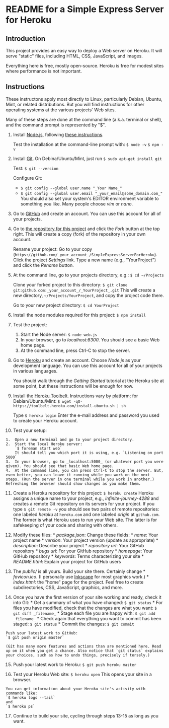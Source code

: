 # README for a Simple Express Server for Heroku

## Introduction

This project provides an easy way to deploy a Web server on Heroku. It will serve "static" files, including HTML, CSS, JavaScript, and images.

Everything here is free, mostly open-source. Heroku is free for modest sites where performance is not important.

## Instructions

These instructons apply most directly to Linux, particularly Debian, Ubuntu, Mint, or related distributions. But you will find instructions for other operating systems at the various projects' Web sites.

Many of these steps are done at the command line (a.k.a. terminal or shell), and the command prompt is represented by "$".

1.  Install [Node.js](http://nodejs.org/), following [these instructions](https://github.com/joyent/node/wiki/Installing-Node.js-via-package-manager).

    Test the installation at the command-line prompt with:
    `$ node -v`
    `$ npm -v`

2.  Install [Git](http://git-scm.com/). On Debina/Ubuntu/Mint, just run
    `$ sudo apt-get install git`

    Test:
    `$ git --version`

    Configure Git:
    *   `$ git config --global user.name "_Your Name_"`
    *   `$ git config --global user.email "_your_email@some_domain.com_"`
    You should also set your system's EDITOR environment variable to something you like. Many people choose _vim_ or _nano_.

3.  Go to [GitHub](https://github.com) and create an account. You can use this account for all of your projects.

4.  Go to [the repository for this project](https://github.com/davidand36/SimpleExpressServerForHeroku) and click the _Fork_ button at the top right. This will create a copy (fork) of the repository in your own account.

    Rename your project: Go to your copy (`https://github.com/_your_account_/SimpleExpressServerForHeroku`). Click the project _Settings_ link. Type a new name (e.g., "YourProject") and click the _Rename_ button.

5.  At the command line, go to your projects directory, e.g.:
    `$ cd ~/Projects`

    Clone your forked project to this directory:
    `$ git clone git:github.com:_your_account_/_YourProject_.git`
    This will create a new directory, `~/Projects/YourProject`, and copy the project code there.

    Go to your new project directory:
    `$ cd YourProject`

6.  Install the node modules required for this project:
    `$ npm install`

7.  Test the project:
    1.  Start the Node server:
        `$ node web.js`
    2.  In your browser, go to _localhost:8300_. You should see a basic Web home page.
    3.  At the command line, press Ctrl-C to stop the server.

8.  Go to [Heroku](https://signup.heroku.com/dc) and create an account. Choose _Node.js_ as your development language. You can use this account for all of your projects in various languages.

    You should walk through the _Getting Started_ tutorial at the Heroku site at some point, but these instructions will be enough for now.

9.  Install the [Heroku Toolbelt](https://toolbelt.heroku.com). Instructions vary by platform; for Debian/Ubuntu/Mint:
    `$ wget -qO- https://toolbelt.heroku.com/install-ubuntu.sh | sh`

    Type
    `$ heroku login`
    Enter the e-mail address and password you used to create your Heroku account.

10.  Test your setup:

    1.  Open a new terminal and go to your project directory.
    2.  Start the local Heroku server:
        `$ foreman start web`
        It should tell you which port it is using, e.g. `Listening on port 5000`
    3.  In your browser, go to _localhost:5000_ (or whatever port you were given). You should see that basic Web home page.
    4.  At the command line, you can press Ctrl-C to stop the server. But, even better, you can leave it running while you work on the next steps. (Run the server in one terminal while you work in another.) Refreshing the browser should show changes as you make them.

11.  Create a Heroku repository for this project:
     `$ heroku create`
    Heroku assigns a unique name to your project, e.g., _infinite-journey-4288_ and creates a remote Git repository on its servers for your project. If you type
    `$ git remote -v`
    you should see two pairs of remote repositories: one labeled _heroku_ at `heroku.com` and one labeled _origin_ at `github.com`. The former is what Heroku uses to run your Web site. The latter is for safekeeping of your code and sharing with others.

12.  Modify these files:
    *   _package.json_: Change these fields:
    *   _name_: Your project name
    *   _version_: Your project version (update as appropriate)
    *   _description_: Describe your project
    *   _repository url_: Your GitHub repository
    *   _bugs url_: For your GitHub repository
    *   _homepage_: Your GitHub repository
    *   _keywords_: Terms characterizing your site
    *   _README.html_: Explain your project for GitHub users

13.  The _public/_ is all yours. Build your site there. Certainly change
    *   _favicon.ico_. (I personally use [Inkscape](http://www.inkscape.org/en/) for most graphics work.)
    *   _index.html_: the "home" page for the project.
    Feel free to create subdirectories, CSS, JavaScript, graphics, and more.

14.  Once you have the first version of your site working and ready, check it into Git:
    *   Get a summary of what you have changed:
        `$ git status`
    *   For files you have modified, check that the changes are what you want:
        `$ git diff _filename_`
    *   Stage each file you are happy with:
        `$ git add _filename_`
    *   Check again that everything you want to commit has been staged:
        `$ git status`
    *   Commit the changes:
    `$ git commit`

    Push your latest work to GitHub:
    `$ git push origin master`

    (Git has many more features and actions than are mentioned here. Read up on it when you get a chance. Also notice that `git status` explains your choices, such as how to undo things, precisely if tersely.)

15.  Push your latest work to Heroku:
    `$ git push heroku master`

16.  Test your Heroku Web site:
    `$ heroku open`
    This opens your site in a browser.

    You can get information about your Heroku site's activity with commands like:
    `$ heroku logs --tail`
    and
    `$ heroku ps`

17.  Continue to build your site, cycling through steps 13-15 as long as you want.

